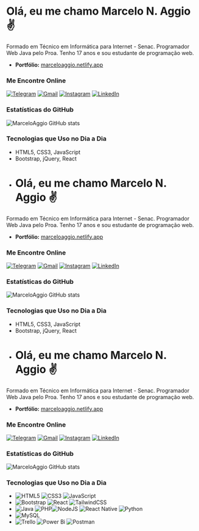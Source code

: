 # Olá, eu me chamo Marcelo N. Aggio ✌️

Formado em Técnico em Informática para Internet - Senac. Programador Web Java pelo Proa. Tenho 17 anos e sou estudante de programação web.

- **Portfólio:** [marceloaggio.netlify.app](https://marceloaggio.netlify.app/)

### Me Encontre Online

[![Telegram](https://img.shields.io/badge/Telegram-2CA5E0?style=for-the-badge&logo=telegram&logoColor=white)](https://t.me/MarceloAggio)
[![Gmail](https://img.shields.io/badge/Gmail-D14836?style=for-the-badge&logo=gmail&logoColor=white)](mailto:marceloaggio10@gmail.com)
[![Instagram](https://img.shields.io/badge/Instagram-E4405F?style=for-the-badge&logo=instagram&logoColor=white)](https://www.instagram.com/priv_aggio/)
[![LinkedIn](https://img.shields.io/badge/LinkedIn-0077B5?style=for-the-badge&logo=linkedin&logoColor=white)](https://www.linkedin.com/in/marceloaggiodev/)

### Estatísticas do GitHub

![MarceloAggio GitHub stats](https://github-readme-stats.vercel.app/api?username=MarceloAggio&show_icons=true&theme=dark)

### Tecnologias que Uso no Dia a Dia

- HTML5, CSS3, JavaScript
- Bootstrap, jQuery, React
- # Olá, eu me chamo Marcelo N. Aggio ✌️

Formado em Técnico em Informática para Internet - Senac. Programador Web Java pelo Proa. Tenho 17 anos e sou estudante de programação web.

- **Portfólio:** [marceloaggio.netlify.app](https://marceloaggio.netlify.app/)

### Me Encontre Online

[![Telegram](https://img.shields.io/badge/Telegram-2CA5E0?style=for-the-badge&logo=telegram&logoColor=white)](https://t.me/MarceloAggio)
[![Gmail](https://img.shields.io/badge/Gmail-D14836?style=for-the-badge&logo=gmail&logoColor=white)](mailto:marceloaggio10@gmail.com)
[![Instagram](https://img.shields.io/badge/Instagram-E4405F?style=for-the-badge&logo=instagram&logoColor=white)](https://www.instagram.com/priv_aggio/)
[![LinkedIn](https://img.shields.io/badge/LinkedIn-0077B5?style=for-the-badge&logo=linkedin&logoColor=white)](https://www.linkedin.com/in/marceloaggiodev/)

### Estatísticas do GitHub

![MarceloAggio GitHub stats](https://github-readme-stats.vercel.app/api?username=MarceloAggio&show_icons=true&theme=dark)

### Tecnologias que Uso no Dia a Dia

- HTML5, CSS3, JavaScript
- Bootstrap, jQuery, React
- # Olá, eu me chamo Marcelo N. Aggio ✌️

Formado em Técnico em Informática para Internet - Senac. Programador Web Java pelo Proa. Tenho 17 anos e sou estudante de programação web.

- **Portfólio:** [marceloaggio.netlify.app](https://marceloaggio.netlify.app/)

### Me Encontre Online

[![Telegram](https://img.shields.io/badge/Telegram-2CA5E0?style=for-the-badge&logo=telegram&logoColor=white)](https://t.me/MarceloAggio)
[![Gmail](https://img.shields.io/badge/Gmail-D14836?style=for-the-badge&logo=gmail&logoColor=white)](mailto:marceloaggio10@gmail.com)
[![Instagram](https://img.shields.io/badge/Instagram-E4405F?style=for-the-badge&logo=instagram&logoColor=white)](https://www.instagram.com/priv_aggio/)
[![LinkedIn](https://img.shields.io/badge/LinkedIn-0077B5?style=for-the-badge&logo=linkedin&logoColor=white)](https://www.linkedin.com/in/marceloaggiodev/)

### Estatísticas do GitHub

![MarceloAggio GitHub stats](https://github-readme-stats.vercel.app/api?username=MarceloAggio&show_icons=true&theme=dark)

### Tecnologias que Uso no Dia a Dia

- ![HTML5](https://img.shields.io/badge/html5-%23E34F26.svg?style=for-the-badge&logo=html5&logoColor=white) ![CSS3](https://img.shields.io/badge/css3-%231572B6.svg?style=for-the-badge&logo=css3&logoColor=white) ![JavaScript](https://img.shields.io/badge/javascript-%23323330.svg?style=for-the-badge&logo=javascript&logoColor=%23F7DF1E)
- ![Bootstrap](https://img.shields.io/badge/bootstrap-%238511FA.svg?style=for-the-badge&logo=bootstrap&logoColor=white) ![React](https://img.shields.io/badge/react-%2320232a.svg?style=for-the-badge&logo=react&logoColor=%2361DAFB) ![TailwindCSS](https://img.shields.io/badge/tailwindcss-%2338B2AC.svg?style=for-the-badge&logo=tailwind-css&logoColor=white) 
- ![Java](https://img.shields.io/badge/java-%23ED8B00.svg?style=for-the-badge&logo=openjdk&logoColor=white) ![PHP](https://img.shields.io/badge/php-%23777BB4.svg?style=for-the-badge&logo=php&logoColor=white)![NodeJS](https://img.shields.io/badge/node.js-6DA55F?style=for-the-badge&logo=node.js&logoColor=white) ![React Native](https://img.shields.io/badge/react_native-%2320232a.svg?style=for-the-badge&logo=react&logoColor=%2361DAFB) ![Python](https://img.shields.io/badge/python-3670A0?style=for-the-badge&logo=python&logoColor=ffdd54)
- ![MySQL](https://img.shields.io/badge/mysql-%2300f.svg?style=for-the-badge&logo=mysql&logoColor=white)
- ![Trello](https://img.shields.io/badge/Trello-%23026AA7.svg?style=for-the-badge&logo=Trello&logoColor=white) ![Power Bi](https://img.shields.io/badge/power_bi-F2C811?style=for-the-badge&logo=powerbi&logoColor=black) ![Postman](https://img.shields.io/badge/Postman-FF6C37?style=for-the-badge&logo=postman&logoColor=white) 





